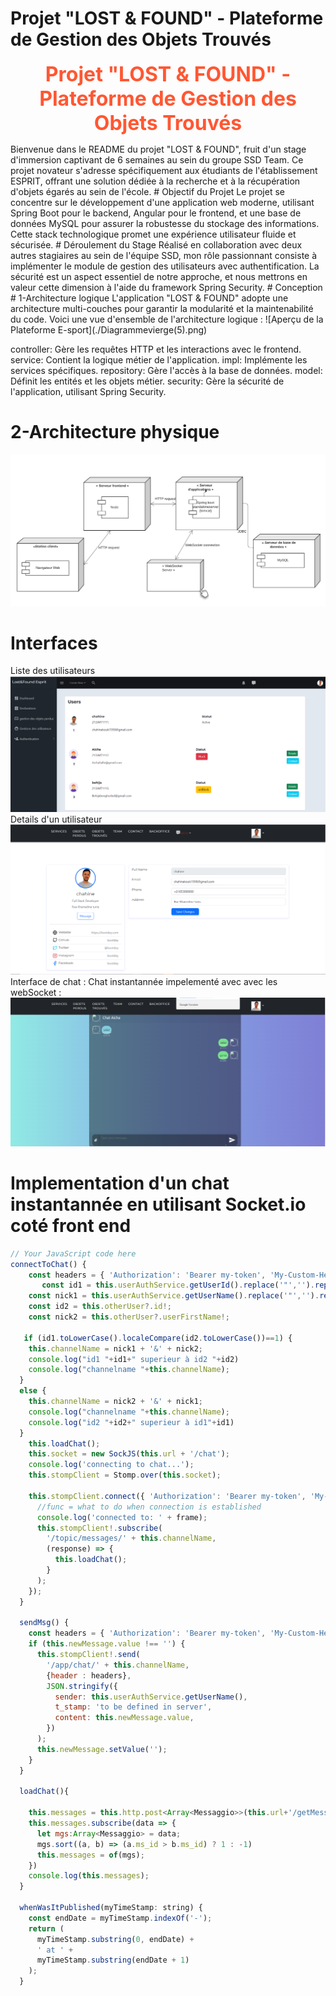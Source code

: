 # Projet "LOST & FOUND" - Plateforme de Gestion des Objets Trouvés
<p align="center">
  <b><font color="#ff5733" size="6">Projet "LOST & FOUND" - Plateforme de Gestion des Objets Trouvés</font></b>
</p>
Bienvenue dans le README du projet "LOST & FOUND", fruit d'un stage d'immersion captivant de 6 semaines au sein du groupe SSD Team. Ce projet novateur s'adresse spécifiquement aux étudiants de l'établissement ESPRIT,
offrant une solution dédiée à la recherche et à la récupération d'objets égarés au sein de l'école.
# Objectif du Projet
Le projet se concentre sur le développement d'une application web moderne, utilisant Spring Boot pour le backend, Angular pour le frontend, et une base de données MySQL pour 
assurer la robustesse du stockage des informations. Cette stack technologique promet une expérience utilisateur fluide et sécurisée.
# Déroulement du Stage
Réalisé en collaboration avec deux autres stagiaires au sein de l'équipe SSD, mon rôle passionnant consiste à implémenter le module de gestion des utilisateurs avec authentification. La sécurité est un aspect essentiel de notre approche,
et nous mettrons en valeur cette dimension à l'aide du framework Spring Security.
# Conception 
# 1-Architecture logique 
L'application "LOST & FOUND" adopte une architecture multi-couches pour garantir la modularité et la maintenabilité du code. Voici une vue d'ensemble de l'architecture logique :
![Aperçu de la Plateforme E-sport](./Diagrammevierge(5).png)

controller: Gère les requêtes HTTP et les interactions avec le frontend.
service: Contient la logique métier de l'application.
impl: Implémente les services spécifiques.
repository: Gère l'accès à la base de données.
model: Définit les entités et les objets métier.
security: Gère la sécurité de l'application, utilisant Spring Security.
# 2-Architecture physique 
![Aperçu de la Plateforme E-sport](./Architecturephysique.png)
# Interfaces 
Liste des utilisateurs 
![List user](./Captureusers.PNG)
Details d'un utilisateur 
![Detail user](./captureeditchahine.PNG)
Interface de chat :
Chat instantannée impelementé avec avec les webSocket :
![Chat instantanné](./Capturechahine3.PNG)

# Implementation d'un chat instantannée en utilisant Socket.io coté front end 
```javascript
// Your JavaScript code here
connectToChat() {
    const headers = { 'Authorization': 'Bearer my-token', 'My-Custom-Header': 'foobar' };
       const id1 = this.userAuthService.getUserId().replace('"','').replace('"','')!;
    const nick1 = this.userAuthService.getUserName().replace('"','').replace('"','');
    const id2 = this.otherUser?.id!;
    const nick2 = this.otherUser?.userFirstName!;

   if (id1.toLowerCase().localeCompare(id2.toLowerCase())==1) {
    this.channelName = nick1 + '&' + nick2;
    console.log("id1 "+id1+" superieur à id2 "+id2)
    console.log("channelname "+this.channelName);
  }
  else {
    this.channelName = nick2 + '&' + nick1;
    console.log("channelname "+this.channelName);
    console.log("id2 "+id2+" superieur à id1"+id1)
  }
    this.loadChat();
    this.socket = new SockJS(this.url + '/chat');
    console.log('connecting to chat...');
    this.stompClient = Stomp.over(this.socket);

    this.stompClient.connect({ 'Authorization': 'Bearer my-token', 'My-Custom-Header': 'foobar' }, (frame) => {
      //func = what to do when connection is established
      console.log('connected to: ' + frame);
      this.stompClient!.subscribe(
        '/topic/messages/' + this.channelName,
        (response) => {
          this.loadChat();
        }
      );
    });
  }

  sendMsg() {
    const headers = { 'Authorization': 'Bearer my-token', 'My-Custom-Header': 'foobar' };
    if (this.newMessage.value !== '') {
      this.stompClient!.send(
        '/app/chat/' + this.channelName,
        {header : headers},
        JSON.stringify({
          sender: this.userAuthService.getUserName(),
          t_stamp: 'to be defined in server',
          content: this.newMessage.value,
        })
      );
      this.newMessage.setValue('');
    }
  }

  loadChat(){

    this.messages = this.http.post<Array<Messaggio>>(this.url+'/getMessages' ,  this.channelName );
    this.messages.subscribe(data => {
      let mgs:Array<Messaggio> = data;
      mgs.sort((a, b) => (a.ms_id > b.ms_id) ? 1 : -1)
      this.messages = of(mgs);
    })
    console.log(this.messages);
  }

  whenWasItPublished(myTimeStamp: string) {
    const endDate = myTimeStamp.indexOf('-');
    return (
      myTimeStamp.substring(0, endDate) +
      ' at ' +
      myTimeStamp.substring(endDate + 1)
    );
  }


